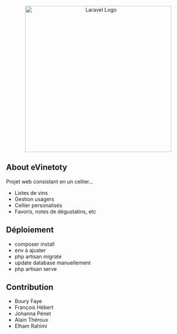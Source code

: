 <p align="center"><a href="https://laravel.com" target="_blank"><img src="https://raw.githubusercontent.com/laravel/art/master/logo-lockup/5%20SVG/2%20CMYK/1%20Full%20Color/laravel-logolockup-cmyk-red.svg" width="400" alt="Laravel Logo"></a></p>


## About eVinetoty

Projet web consistant en un cellier...

- Listes de vins
- Gestion usagers
- Cellier personalisés
- Favoris, notes de dégustatins, etc



## Déploiement

- composer install
- env à ajuster
- php artisan migrate
- update database manuellement
- php artisan serve



## Contribution

-   Boury Faye
-   François Hébert
-   Johanna Pénet
-   Alain Théroux
-   Elham Rahimi



